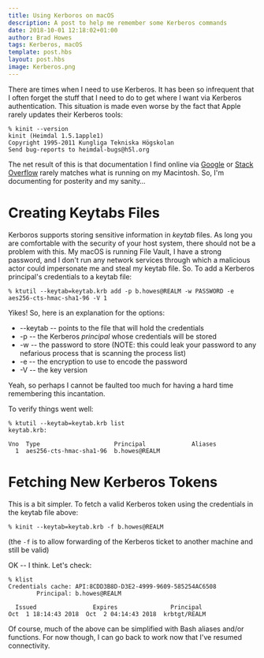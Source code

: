 ```yaml
---
title: Using Kerboros on macOS
description: A post to help me remember some Kerberos commands
date: 2018-10-01 12:18:02+01:00
author: Brad Howes
tags: Kerberos, macOS
template: post.hbs
layout: post.hbs
image: Kerberos.png
---
```


There are times when I need to use Kerberos. It has been so infrequent that I often forget the stuff that I need
to do to get where I want via Kerberos authentication. This situation is made even worse by the fact that Apple
rarely updates their Kerberos tools:

```console
% kinit --version
kinit (Heimdal 1.5.1apple1)
Copyright 1995-2011 Kungliga Tekniska Högskolan
Send bug-reports to heimdal-bugs@h5l.org
```

The net result of this is that documentation I find online via [Google](https://duckduckgo.com/?q=kerberos) or [Stack
Overflow](https://stackoverflow.com/search?q=kerberos) rarely matches what is running on my Macintosh. So, I'm documenting for
posterity and my sanity…

# Creating Keytabs Files

Kerboros supports storing sensitive information in _keytab_ files. As long you are comfortable with the security
of your host system, there should not be a problem with this. My macOS is running File Vault, I have a strong
password, and I don't run any network services through which a malicious actor could impersonate me and steal my
keytab file. So. To add a Kerberos principal's credentials to a keytab file:

```console
% ktutil --keytab=keytab.krb add -p b.howes@REALM -w PASSWORD -e aes256-cts-hmac-sha1-96 -V 1
```

Yikes! So, here is an explanation for the options:

* --keytab -- points to the file that will hold the credentials
* -p -- the Kerberos _principal_ whose credentials will be stored
* -w -- the password to store (NOTE: this could leak your password to any nefarious process that is scanning the
  process list)
* -e -- the encryption to use to encode the password
* -V -- the key version

Yeah, so perhaps I cannot be faulted too much for having a hard time remembering this incantation.

To verify things went well:

```console
% ktutil --keytab=keytab.krb list
keytab.krb:

Vno  Type                     Principal             Aliases
  1  aes256-cts-hmac-sha1-96  b.howes@REALM
```

# Fetching New Kerberos Tokens

This is a bit simpler. To fetch a valid Kerberos token using the credentials in the keytab file above:

```console
% kinit --keytab=keytab.krb -f b.howes@REALM
```

(the `-f` is to allow forwarding of the Kerberos ticket to another machine and still be valid)

OK -- I think. Let's check:

```console
% klist
Credentials cache: API:8CDD3B8D-D3E2-4999-9609-585254AC6508
        Principal: b.howes@REALM

  Issued                Expires               Principal
Oct  1 18:14:43 2018  Oct  2 04:14:43 2018  krbtgt/REALM
```

Of course, much of the above can be simplified with Bash aliases and/or functions. For now though, I can go back
to work now that I've resumed connectivity.
